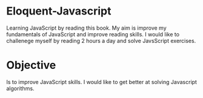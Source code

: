 # Eloquent-Javascript
Learning JavaScript by reading this book. My aim is improve my fundamentals of JavaScript and improve reading skills. I would like to challenege myself by reading 2 hours a day and solve JavsScript exercises.

# Objective 
Is to improve JavaScript skills. I would like to get better at solving Javascript algorithms. 
